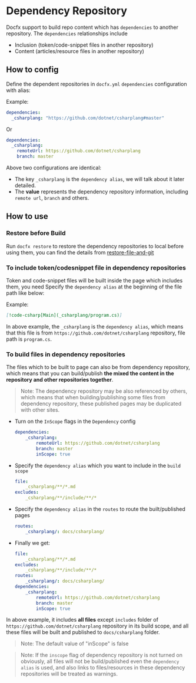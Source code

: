 # Dependency Repository

Docfx support to build repo content which has `dependencies` to another repository. The `dependencies` relationships include

  - Inclusion (token/code-snippet files in another repository)
  - Content (articles/resource files in another repository)

## How to config

Define the dependent repositories in `docfx.yml` `dependencies` configuration with alias:

Example:

```yml
dependencies:
  _csharplang: "https://github.com/dotnet/csharplang#master"
```
Or

```yml
dependencies:
  _csharplang: 
    remoteUrl: https://github.com/dotnet/csharplang
    branch: master
```

Above two configurations are identical:
  - The key `_csharplang` is the `dependency alias`, we will talk about it later detailed.
  - The **value** represents the dependency repository information, including `remote url`, `branch` and others.

## How to use

### Restore before Build

Run `docfx restore` to restore the dependency repositories to local before using them, you can find the details from [restore-file-and-git](./restore-file-and-git.md#restore-dependency-repositories)

### To include token/codesnippet file in dependency repositories

Token and code-snippet files will be built inside the page which includes them, you need Specify the `dependency alias` at the beginning of the file path like below:

Example: 

```md
[!code-csharp[Main](_csharplang/program.cs)]
```

In above example, the `_csharplang` is the `dependency alias`, which means that this file is from `https://github.com/dotnet/csharplang` repository, file path is `program.cs`.

### To build files in dependency repositories

The files which to be built to page can also be from dependency repository, which means that you can build/publish **the mixed the content in the repository and other repositories together**.

> Note: The dependency repository may be also referenced by others, which means that when building/publishing some files from dependency repository, these published pages may be duplicated with other sites.

- Turn on the `InScope` flags in the `Dependency` config

    ```yml
    dependencies:
        _csharplang: 
            remoteUrl: https://github.com/dotnet/csharplang
            branch: master
            inScope: true
    ```

- Specify the `dependency alias` which you want to include in the `build scope`

    ```yml
    file:
        _csharplang/**/*.md
    excludes:
        _csharplang/**/include/**/*
    ```

- Specify the `dependency alias` in the `routes` to route the built/published pages

    ```yml
    routes:
        _csharplang/: docs/csharplang/
    ```

- Finally we get:

    ```yml
    file:
        _csharplang/**/*.md
    excludes:
        _csharplang/**/include/**/*
    routes:
        _csharplang/: docs/csharplang/
    dependencies:
        _csharplang: 
            remoteUrl: https://github.com/dotnet/csharplang
            branch: master
            inScope: true
    ```

In above example, it includes **all files** except `includes` folder of `https://github.com/dotnet/csharplang` repository in its build scope, and all these files will be built and published to `docs/csharplang` folder.

> Note: The default value of "inScope" is false

> Note: If the `inscope` flag of dependency repository is not turned on obviously, all files will not be build/published even the `dependency alias` is used, and also links to files/resources in these dependency repositories will be treated as warnings.

